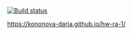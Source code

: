 [![Build status](https://ci.appveyor.com/api/projects/status/yga2tn1478b00gmj?svg=true)](https://ci.appveyor.com/project/kononova-daria/hw-ra-1)

https://kononova-daria.github.io/hw-ra-1/
